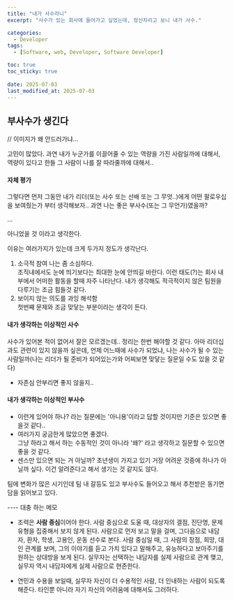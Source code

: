```yaml
---
title: "내가 사수라니"
excerpt: "사수가 있는 회사에 들어가고 싶었는데, 정신차리고 보니 내가 사수."

categories:
  - Developer
tags:
  - [Software, web, Developer, Software Developer]

toc: true
toc_sticky: true
 
date: 2025-07-03
last_modified_at: 2025-07-03
---   
```


## 부사수가 생긴다

// 이미지가 왜 안드러가냐...

고민이 많았다. 과연 내가 누군가를 이끌어줄 수 있는 역량을 가진 사람일까에 대해서, 역량이 있다고 한들 그 사람이 나를 잘 따라줄까에 대해서..

#### 자체 평가
그렇다면 먼저 그동안 내가 리더(또는 사수 또는 선배 또는 그 무엇..)에게 어떤 팔로우십을 보여줬는가 부터 생각해보자..
과연 나는 좋은 부사수(또는 그 무언가)였을까? 
     
...
     
아니었을 것 이라고 생각한다.

이유는 여러가지가 있는데 크게 두가지 정도가 생각난다.
1. 소극적 참여
    나는 좀 소심하다.     
    조직내에서도 눈에 띄기보다는 최대한 눈에 안띄길 바란다. 이런 태도(?)는 회사 내부에서 어떠한 활동을 할때 자주 나타난다. 내가 생각해도 적극적이지 않은 팀원을 다루기는 조금 힘들것 같다.
1. 보이지 않는 의도를 과잉 해석함     
    첫번째 문제와 조금 맞닿는 부분이라는 생각이 든다.

#### 내가 생각하는 이상적인 사수
사수가 있어본 적이 없어서 잘은 모르겠는데.. 정리는 한번 해야할 것 같다. 아마 리더십과도 관련이 있지 않을까 싶은데, 언제 어느때에 사수가 되었냐, 나는 사수가 될 수 있는 사람일까(나는 리더가 될 준비가 되어있는가와 어찌보면 맞닿는 질문일 수도 있을 것 같다)     
- 자존심 안부리면 좋지 않을지..

#### 내가 생각하는 이상적인 부사수
- 이런게 있어야 하나? 라는 질문에는 '아니용'이라고 답할 것이지만 기준은 있으면 좋을것 같다..     
- 여러가지 궁금한게 많았으면 좋겠다.    
  그냥 하라고 해서 하는 수동적인 것이 아니라 '왜?' 라고 생각하고 질문할 수 있으면 좋을 것 같다.
- 센스만 있으면 되는 거 아닐까? 
   초년생이 가지고 있기 거장 어려운 것중에 하나가 아닐까 싶다. 이건 알려준다고 해서 생기는 것 같지도 않다.


팀에 변화가 많은 시기인데 팀 내 갈등도 있고 부사수도 들어오고 해서 추천받은 동기면담을 읽어보고 있다.

---- 대충 하는 메모

- 조력은 **사람 중심**이어야 한다. 사람 중심으로 도울 때, 대상자의 결점, 진단명, 문제 유형을 집중해서 보지 않게 된다. 사람으로 먼저 보고 말을 걸며, 그다음으로 내담자, 환자, 학생, 고용인, 운동 선수로 본다. 사람 중심일 때, 그 사람의 장점, 희망, 대인 관계를 보며, 그의 이야기를 듣고 가치 있다고 말해주고, 유능하다고 보아주기를 원하는 상대방을 보게 된다. 실무자는 선택하는 내담자를 실제 사람으로 관계 맺고, 실무자 역시 내담자에게 실제 사람으로 현존한다.

- 연민과 수용을 보일때, 실무자 자신이 더 수용적인 사람, 더 인내하는 사람이 되도록 해준다. 타인뿐 아니라 자기 자신의 어려움에 대해서도 그러하다.